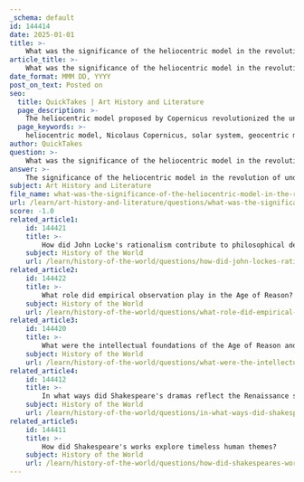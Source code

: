 ```yaml
---
_schema: default
id: 144414
date: 2025-01-01
title: >-
    What was the significance of the heliocentric model in the revolution of understanding the universe?
article_title: >-
    What was the significance of the heliocentric model in the revolution of understanding the universe?
date_format: MMM DD, YYYY
post_on_text: Posted on
seo:
  title: QuickTakes | Art History and Literature
  page_description: >-
    The heliocentric model proposed by Copernicus revolutionized the understanding of the universe by challenging established geocentric beliefs, laying the foundation for modern astronomy, advancing the Scientific Revolution, and emphasizing the role of mathematics in celestial observations.
  page_keywords: >-
    heliocentric model, Nicolaus Copernicus, solar system, geocentric model, Scientific Revolution, astronomy, Galileo Galilei, Johannes Kepler, mathematical innovations, empirical observation, conflict with religion, cosmology
author: QuickTakes
question: >-
    What was the significance of the heliocentric model in the revolution of understanding the universe?
answer: >-
    The significance of the heliocentric model in the revolution of understanding the universe is profound and multifaceted. Proposed by Nicolaus Copernicus in the 16th century, the heliocentric model posits that the Sun is at the center of the solar system, with the Earth and other planets orbiting around it. This was a radical departure from the long-standing geocentric model, which placed the Earth at the center of the universe, a view that was widely accepted and endorsed by the Catholic Church and ancient philosophers.\n\n1. **Challenge to Established Beliefs**: The heliocentric model directly contradicted the geocentric view that had dominated medieval cosmology. This challenge was not merely scientific; it also had significant philosophical and theological implications. The acceptance of the heliocentric model marked a shift in the way humanity viewed its place in the universe, moving from an Earth-centered perspective to one that recognized the Sun as the central body.\n\n2. **Foundation for Modern Astronomy**: Copernicus' work, 'De revolutionibus orbium coelestium', published in 1543, laid the groundwork for modern astronomy. His ideas inspired subsequent astronomers, such as Galileo Galilei and Johannes Kepler, who provided further evidence and mathematical descriptions of planetary motion. Galileo's telescopic observations, including the discovery of the moons of Jupiter, offered concrete evidence that not all celestial bodies revolved around the Earth, reinforcing the heliocentric model.\n\n3. **Scientific Revolution**: The heliocentric model was a catalyst for the Scientific Revolution, a period characterized by significant advancements in scientific thought and methodology. It encouraged a shift towards empirical observation and the scientific method, emphasizing the importance of evidence and experimentation in understanding the natural world. This transition laid the foundation for future scientific inquiry and discoveries.\n\n4. **Conflict with Medieval Dogma**: The confrontation between the heliocentric model and traditional cosmology exemplified the broader conflict between emerging scientific thought and medieval dogma. The resistance faced by Copernicus and Galileo from religious authorities highlighted the tension between science and established beliefs, ultimately leading to a reevaluation of the relationship between science and religion.\n\n5. **Mathematical Innovations**: The Copernican Revolution also underscored the importance of mathematics in understanding the cosmos. The transition from the Ptolemaic model to a heliocentric view was facilitated by mathematical descriptions of planetary motion, particularly through Kepler's laws, which were later integrated into Newton's gravitational theory. This mathematical framework allowed for a more accurate and predictive understanding of celestial movements.\n\nIn summary, the heliocentric model was significant not only for its scientific implications but also for its role in transforming humanity's understanding of the universe, challenging established beliefs, and paving the way for the modern scientific approach that emphasizes observation, evidence, and mathematical reasoning.
subject: Art History and Literature
file_name: what-was-the-significance-of-the-heliocentric-model-in-the-revolution-of-understanding-the-universe.md
url: /learn/art-history-and-literature/questions/what-was-the-significance-of-the-heliocentric-model-in-the-revolution-of-understanding-the-universe
score: -1.0
related_article1:
    id: 144421
    title: >-
        How did John Locke's rationalism contribute to philosophical developments during the Enlightenment?
    subject: History of the World
    url: /learn/history-of-the-world/questions/how-did-john-lockes-rationalism-contribute-to-philosophical-developments-during-the-enlightenment
related_article2:
    id: 144422
    title: >-
        What role did empirical observation play in the Age of Reason?
    subject: History of the World
    url: /learn/history-of-the-world/questions/what-role-did-empirical-observation-play-in-the-age-of-reason
related_article3:
    id: 144420
    title: >-
        What were the intellectual foundations of the Age of Reason and Enlightenment?
    subject: History of the World
    url: /learn/history-of-the-world/questions/what-were-the-intellectual-foundations-of-the-age-of-reason-and-enlightenment
related_article4:
    id: 144412
    title: >-
        In what ways did Shakespeare's dramas reflect the Renaissance spirit of inquiry?
    subject: History of the World
    url: /learn/history-of-the-world/questions/in-what-ways-did-shakespeares-dramas-reflect-the-renaissance-spirit-of-inquiry
related_article5:
    id: 144411
    title: >-
        How did Shakespeare's works explore timeless human themes?
    subject: History of the World
    url: /learn/history-of-the-world/questions/how-did-shakespeares-works-explore-timeless-human-themes
---
```


&nbsp;